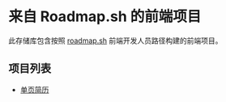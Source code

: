 # 来自 Roadmap.sh 的前端项目

此存储库包含按照 [roadmap.sh](https://roadmap.sh/) 前端开发人员路径构建的前端项目。

## 项目列表

- [单页简历](https://roadmap.sh/projects/single-page-cv)
